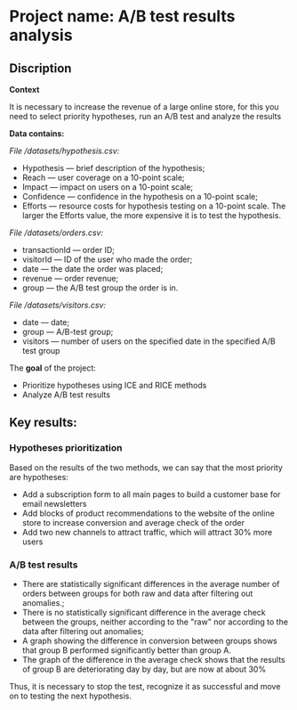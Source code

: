 # Project name: A/B test results analysis

## Discription
**Context**

It is necessary to increase the revenue of a large online store, for this you need to select priority hypotheses, run an A/B test and analyze the results

**Data contains:**

*File /datasets/hypothesis.csv:*

- Hypothesis — brief description of the hypothesis;
- Reach — user coverage on a 10-point scale;
- Impact — impact on users on a 10-point scale;
- Confidence — confidence in the hypothesis on a 10-point scale;
- Efforts — resource costs for hypothesis testing on a 10-point scale. The larger the Efforts value, the more expensive it is to test the hypothesis.

*File /datasets/orders.csv:*

- transactionId — order ID;
- visitorId — ID of the user who made the order;
- date — the date the order was placed;
- revenue — order revenue;
- group — the A/B test group the order is in.

*File /datasets/visitors.csv:*

- date — date;
- group — A/B-test group;
- visitors — number of users on the specified date in the specified A/B test group

The **goal** of the project:
- Prioritize hypotheses using ICE and RICE methods
- Analyze A/B test results

## Key results:

### Hypotheses prioritization
Based on the results of the two methods, we can say that the most priority are hypotheses:
- Add a subscription form to all main pages to build a customer base for email newsletters
- Add blocks of product recommendations to the website of the online store to increase conversion and average check of the order
- Add two new channels to attract traffic, which will attract 30% more users

### A/B test results
- There are statistically significant differences in the average number of orders between groups for both raw and data after filtering out anomalies.;
- There is no statistically significant difference in the average check between the groups, neither according to the "raw" nor according to the data after filtering out anomalies;
- A graph showing the difference in conversion between groups shows that group B performed significantly better than group A.
- The graph of the difference in the average check shows that the results of group B are deteriorating day by day, but are now at about 30%

Thus, it is necessary to stop the test, recognize it as successful and move on to testing the next hypothesis.
